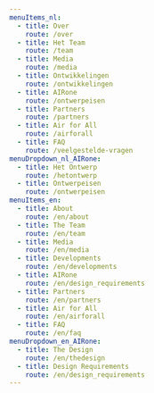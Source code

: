 ```yaml
---
menuItems_nl:
  - title: Over
    route: /over
  - title: Het Team
    route: /team
  - title: Media
    route: /media
  - title: Ontwikkelingen
    route: /ontwikkelingen
  - title: AIRone
    route: /ontwerpeisen
  - title: Partners
    route: /partners
  - title: Air for All
    route: /airforall
  - title: FAQ
    route: /veelgestelde-vragen
menuDropdown_nl_AIRone:
  - title: Het Ontwerp
    route: /hetontwerp
  - title: Ontwerpeisen
    route: /ontwerpeisen
menuItems_en:
  - title: About
    route: /en/about
  - title: The Team
    route: /en/team
  - title: Media
    route: /en/media
  - title: Developments
    route: /en/developments
  - title: AIRone
    route: /en/design_requirements
  - title: Partners
    route: /en/partners
  - title: Air for All
    route: /en/airforall
  - title: FAQ
    route: /en/faq
menuDropdown_en_AIRone:
  - title: The Design
    route: /en/thedesign
  - title: Design Requirements
    route: /en/design_requirements
---
```

